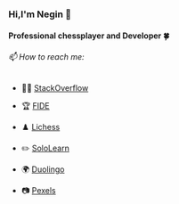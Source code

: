 
<h3>Hi,I'm Negin 👋</h3>
<h4>Professional chessplayer and Developer 🍀</h4>

<!--
**NeginSal/NeginSal** is a ✨ _special_ ✨ repository because its `README.md` (this file) appears on your GitHub profile.

Here are some ideas to get you started:

- 🔭 I’m currently working on ...
- 🌱 I’m currently learning ...
- 👯 I’m looking to collaborate on ...
- 🤔 I’m looking for help with ...
- 💬 Ask me about ...
- 📫 How to reach me: ...
- 😄 Pronouns: ...
- ⚡ Fun fact: ...
<img src="logo.jpg" width="100%">
-->

 <h6/> 📫  How to reach me: </h6>
  
   - 👨‍💻  [StackOverflow](https://stackoverflow.com/users/14493830/negin?tab=profile)

   - 🏆 [FIDE](https://ratings.fide.com/profile/32711522)

   - ♟️  [Lichess](https://lichess.org/@/Negin007)

   - ✏️  [SoloLearn](https://www.sololearn.com/Profile/11157461)

   - 🌍 [Duolingo](https://www.duolingo.com/profile/Negin007)

   - 📷 [Pexels](https://www.pexels.com/@negin-sal-184981949)






